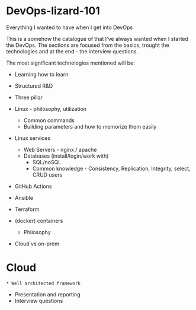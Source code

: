 # DevOps-lizard-101
Everything I wanted to have when I get into DevOps

This is a somehow the catalogue of that I've always wanted when I started the DevOps.
The sections are focused from the basics, trought the technologies and at the end - the interview questions.

The most significant technologies mentioned will be:

* Learning how to learn
* Structured R&D

* Three pillar
* Linux - philosophy, utilization
    * Common commands
    * Building parameters and how to memorize them easily
* Linux services
    * Web Servers - nginx / apache
    * Databases (install/login/work with)
        * SQL/noSQL
        * Common knowledge - Consistency, Replication, Integrity, select, CRUD users
* GitHub Actions
* Ansible
* Terraform
* (docker) containers
    * Philosophy
* Cloud vs on-prem

# Cloud
    * Well architected framework

* Presentation and reporting
* Interview questions